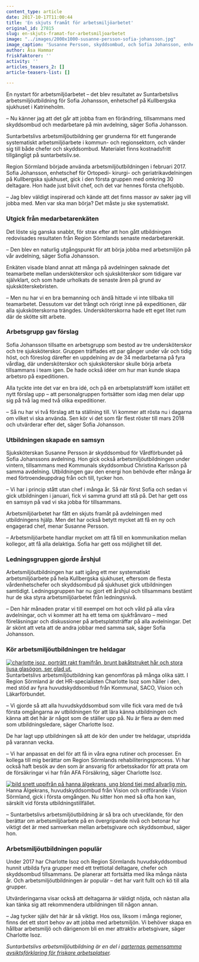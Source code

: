 ```yaml
---
content_type: article
date: 2017-10-17T11:00:44
title: 'En skjuts framåt för arbetsmiljöarbetet'
original_id: 27815
slug: en-skjuts-framat-for-arbetsmiljoarbetet
image: "../images/2000x1000-susanne-persson-sofia-johansson.jpg"
image_caption: 'Susanne Persson, skyddsombud, och Sofia Johansson, enhetschef, har samarbetat för att skapa en ny organisation på sin avdelning. I det arbetet har de haft stor nytta av Suntarbetslivs arbetsmiljöutbildning. '
author: Åsa Hammar
friskfaktorer: ''
activity: ''
articles_teasers_2: []
article-teasers-list: []

---
```


En nystart för arbetsmiljöarbetet – det blev resultatet av Suntarbetslivs arbetsmiljöutbildning för Sofia Johansson, enhetschef på Kullbergska sjukhuset i Katrineholm.

– Nu känner jag att det går att jobba fram en förändring, tillsammans med skyddsombud och medarbetare på min avdelning, säger Sofia Johansson.

Suntarbetslivs arbetsmiljöutbildning ger grunderna för ett fungerande systematiskt arbetsmiljöarbete i kommun- och regionsektorn, och vänder sig till både chefer och skyddsombud. Materialet finns kostnadsfritt tillgängligt på suntarbetsliv.se.

Region Sörmland började använda arbetsmiljöutbildningen i februari 2017.  Sofia Johansson, enhetschef för Ortopedi- kirurgi- och geriatrikavdelningen på Kullbergska sjukhuset, gick i den första gruppen med omkring 30 deltagare. Hon hade just blivit chef, och det var hennes första chefsjobb.

– Jag blev väldigt inspirerad och kände att det finns massor av saker jag vill jobba med. Men var ska man börja? Det måste ju ske systematiskt.

### Utgick från medarbetarenkäten

Det löste sig ganska snabbt, för strax efter att hon gått utbildningen redovisades resultaten från Region Sörmlands senaste medarbetarenkät.

– Den blev en naturlig utgångspunkt för att börja jobba med arbetsmiljön på vår avdelning, säger Sofia Johansson.

Enkäten visade bland annat att många på avdelningen saknade det teamarbete mellan undersköterskor och sjuksköterskor som tidigare var självklart, och som hade urholkats de senaste åren på grund av sjuksköterskebristen.

– Men nu har vi en bra bemanning och ändå hittade vi inte tillbaka till teamarbetet. Dessutom var det trångt och rörigt inne på expeditionen, där alla sjuksköterskorna trängdes. Undersköterskorna hade ett eget litet rum där de skötte sitt arbete.

### Arbetsgrupp gav förslag

Sofia Johansson tillsatte en arbetsgrupp som bestod av tre undersköterskor och tre sjuksköterskor. Gruppen träffades ett par gånger under vår och tidig höst, och föreslog därefter en uppdelning av de 34 medarbetarna på fyra vårdlag, där undersköterskor och sjuksköterskor skulle börja arbeta tillsammans i team igen. De hade också idéer om hur man kunde skapa arbetsro på expeditionen.

Alla tyckte inte det var en bra idé, och på en arbetsplatsträff kom istället ett nytt förslag upp – att personalgruppen fortsätter som idag men delar upp sig på två lag med två olika expeditioner.

– Så nu har vi två förslag att ta ställning till. Vi kommer att rösta nu i dagarna om vilket vi ska använda. Sen kör vi det som får flest röster till mars 2018 och utvärderar efter det, säger Sofia Johansson.

### Utbildningen skapade en samsyn

Sjuksköterskan Susanne Persson är skyddsombud för Vårdförbundet på Sofia Johanssons avdelning. Hon gick också arbetsmiljöutbildningen under vintern, tillsammans med Kommunals skyddsombud Christina Karlsson på samma avdelning. Utbildningen gav den energi hon behövde efter många år med förtroendeuppdrag från och till, tycker hon.

– Vi har i princip stått utan chef i många år. Så när först Sofia och sedan vi gick utbildningen i januari, fick vi samma grund att stå på. Det har gett oss en samsyn på vad vi ska jobba för tillsammans.

Arbetsmiljöarbetet har fått en skjuts framåt på avdelningen med utbildningens hjälp. Men det har också betytt mycket att få en ny och engagerad chef, menar Susanne Persson.

– Arbetsmiljöarbete handlar mycket om att få till en kommunikation mellan kollegor, att få alla delaktiga. Sofia har gett oss möjlighet till det.

### Ledningsgruppen gjorde årshjul

Arbetsmiljöutbildningen har satt igång ett mer systematiskt arbetsmiljöarbete på hela Kullbergska sjukhuset, eftersom de flesta vårdenhetschefer och skyddsombud på sjukhuset gick utbildningen samtidigt. Ledningsgruppen har nu gjort ett årshjul och tillsammans bestämt hur de ska styra arbetsmiljöarbetet från ledningsnivå.

– Den här månaden pratar vi till exempel om hot och våld på alla våra avdelningar, och vi kommer att ha ett tema om sjukfrånvaro – med föreläsningar och diskussioner på arbetsplatsträffar på alla avdelningar. Det är skönt att veta att de andra jobbar med samma sak, säger Sofia Johansson.

### Kör arbetsmiljöutbildningen tre heldagar

[![charlotte isoz, porträtt rakt framifrån, brunt bakåtstruket hår och stora ljusa glasögon, ser glad ut.](https://www.suntarbetsliv.se/wp-content/uploads/2017/10/200x220-charlotte-isoz-2.jpg)](https://www.suntarbetsliv.se/wp-content/uploads/2017/10/200x220-charlotte-isoz-2.jpg)Suntarbetslivs arbetsmiljöutbildning kan genomföras på många olika sätt. I  Region Sörmland är det HR-specialisten Charlotte Isoz som håller i den, med stöd av fyra huvudskyddsombud från Kommunal, SACO, Vision och Läkarförbundet.

– Vi gjorde så att alla huvudskyddsombud som ville fick vara med de två första omgångarna av utbildningen för att lära känna utbildningen och känna att det här är något som de ställer upp på. Nu är flera av dem med som utbildningsledare, säger Charlotte Isoz.

De har lagt upp utbildningen så att de kör den under tre heldagar, utspridda på varannan vecka.

– Vi har anpassat en del för att få in våra egna rutiner och processer. En kollega till mig berättar om Region Sörmlands rehabiliteringsprocess. Vi har också haft besök av den som är ansvarig för arbetsskador för att prata om de försäkringar vi har från AFA Försäkring, säger Charlotte Isoz.

[![bild snett uppifrån på hanna älgekrans, ung blond tjej med allvarlig min.](https://www.suntarbetsliv.se/wp-content/uploads/2017/10/200x220-hanna-algekrans-vision.jpg)](https://www.suntarbetsliv.se/wp-content/uploads/2017/10/200x220-hanna-algekrans-vision.jpg)Hanna Älgekrans, huvudskyddsombud från Vision och ordförande i Vision Sörmland, gick i första omgången. Nu sitter hon med så ofta hon kan, särskilt vid första utbildningstillfället.

– Suntarbetslivs arbetsmiljöutbildning är så bra och utvecklande, för den berättar om arbetsmiljöarbete på en övergripande nivå och betonar hur viktigt det är med samverkan mellan arbetsgivare och skyddsombud, säger hon.

### Arbetsmiljöutbildningen populär

Under 2017 har Charlotte Isoz och Region Sörmlands huvudskyddsombud hunnit utbilda fyra grupper med ett trettiotal deltagare, chefer och skyddsombud tillsammans. De planerar att fortsätta med lika många nästa år. Och arbetsmiljöutbildningen är populär – det har varit fullt och kö till alla grupper.

Utvärderingarna visar också att deltagarna är väldigt nöjda, och nästan alla kan tänka sig att rekommendera utbildningen till någon annan.

– Jag tycker själv det här är så viktigt. Hos oss, liksom i många regioner, finns det ett stort behov av att jobba med arbetsmiljön. Vi behöver skapa en hållbar arbetsmiljö och därigenom bli en mer attraktiv arbetsgivare, säger Charlotte Isoz.

_Suntarbetslivs arbetsmiljöutbildning är en del i [parternas gemensamma avsiktsförklaring för friskare arbetsplatser](https://skl.se/download/18.423b16a615bc92dffea3102e/1493902236154/Avsiktsf%C3%B6rklaring+om+%C3%A5tg%C3%A4rder+f%C3%B6r+friskare+arbetsplatser+i+kommuner+och+landsting+19+augusti+2016.pdf)._

